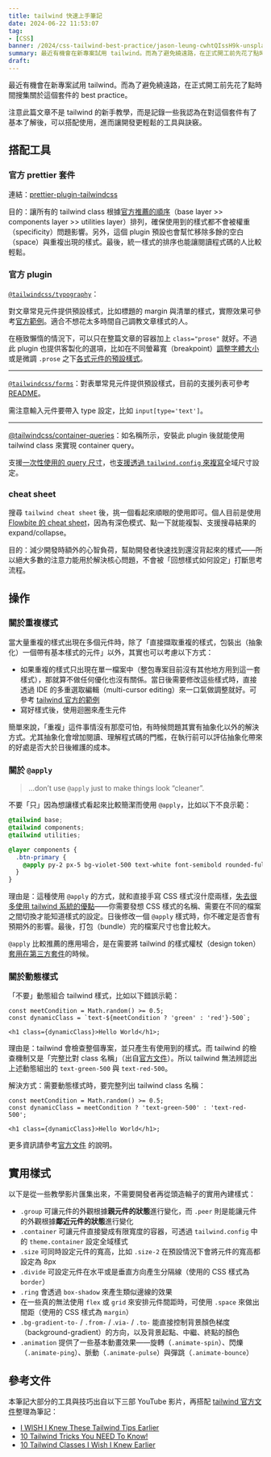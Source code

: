 ```yaml
---
title: tailwind 快速上手筆記
date: 2024-06-22 11:53:07
tag:
- [CSS]
banner: /2024/css-tailwind-best-practice/jason-leung-cwhtQIssH9k-unsplash.jpg
summary: 最近有機會在新專案試用 tailwind。而為了避免繞遠路，在正式開工前先花了點時間搜集關於這個套件的 best practice。
draft: 
---
```


最近有機會在新專案試用 tailwind。而為了避免繞遠路，在正式開工前先花了點時間搜集關於這個套件的 best practice。

注意此篇文章不是 tailwind 的新手教學，而是記錄一些我認為在對這個套件有了基本了解後，可以搭配使用，進而讓開發更輕鬆的工具與訣竅。

## 搭配工具

### 官方 prettier 套件

連結：[prettier-plugin-tailwindcss](https://github.com/tailwindlabs/prettier-plugin-tailwindcss)

目的：讓所有的 tailwind class 根據[官方推薦的順序](https://tailwindcss.com/blog/automatic-class-sorting-with-prettier#how-classes-are-sorted)（base layer >> components layer >> utilities layer）排列，確保使用到的樣式都不會被權重（specificity）問題影響。另外，這個 plugin 預設也會幫忙移除多餘的空白（space）與重複出現的樣式。最後，統一樣式的排序也能讓閱讀程式碼的人比較輕鬆。

### 官方 plugin

[`@tailwindcss/typography`](https://github.com/tailwindlabs/tailwindcss-typography)：

對文章常見元件提供預設樣式，比如標題的 margin 與清單的樣式，實際效果可參考[官方範例](https://play.tailwindcss.com/uj1vGACRJA?layout=preview)。適合不想花太多時間自己調教文章樣式的人。

在極致懶惰的情況下，可以只在整篇文章的容器加上 `class="prose"` 就好。不過此 plugin 也提供客製化的選項，比如在不同螢幕寬（breakpoint）[調整字體大小](https://github.com/tailwindlabs/tailwindcss-typography?tab=readme-ov-file#applying-a-type-scale)或是微調 `.prose` 之下[各式元件的預設樣式](https://github.com/tailwindlabs/tailwindcss-typography?tab=readme-ov-file#element-modifiers)。

---

[`@tailwindcss/forms`](https://github.com/tailwindlabs/tailwindcss-forms)：對表單常見元件提供預設樣式，目前的支援列表可參考 [README](https://github.com/tailwindlabs/tailwindcss-forms?tab=readme-ov-file#basic-usage)。

需注意輸入元件要帶入 type 設定，比如 `input[type='text']`。

---

[@tailwindcss/container-queries](https://github.com/tailwindlabs/tailwindcss-container-queries)：如名稱所示，安裝此 plugin 後就能使用 tailwind class 來實現 container query。

支援[一次性使用的 query 尺寸](https://github.com/tailwindlabs/tailwindcss-container-queries?tab=readme-ov-file#arbitrary-container-sizes)，也[支援透過 `tailwind.config` 來複寫](https://github.com/tailwindlabs/tailwindcss-container-queries?tab=readme-ov-file#configuration)全域尺寸設定。

### cheat sheet

搜尋 `tailwind cheat sheet` 後，挑一個看起來順眼的使用即可。個人目前是使用 [Flowbite 的 cheat sheet](https://flowbite.com/tools/tailwind-cheat-sheet/)，因為有深色模式、點一下就能複製、支援搜尋結果的 expand/collapse。

目的：減少開發時額外的心智負荷，幫助開發者快速找到還沒背起來的樣式——所以絕大多數的注意力能用於解決核心問題，不會被「回想樣式如何設定」打斷思考流程。

## 操作

### 關於重複樣式

當大量重複的樣式出現在多個元件時，除了「直接擷取重複的樣式，包裝出（抽象化）一個帶有基本樣式的元件」以外，其實也可以考慮以下方式：

- 如果重複的樣式只出現在單一檔案中（整包專案目前沒有其他地方用到這一套樣式），那就算不做任何優化也沒有關係。當日後需要修改這些樣式時，直接透過 IDE 的多重選取編輯（multi-cursor editing）來一口氣做調整就好。可參考 [tailwind 官方的範例](https://tailwindcss.com/docs/reusing-styles#multi-cursor-editing)
- 寫好樣式後，使用迴圈來產生元件

簡單來說，「重複」這件事情沒有那麼可怕，有時候問題其實有抽象化以外的解決方式。尤其抽象化會增加閱讀、理解程式碼的門檻，在執行前可以評估抽象化帶來的好處是否大於日後維護的成本。

### 關於 `@apply`

> ...don’t use `@apply` just to make things look “cleaner”.

不要「只」因為想讓樣式看起來比較簡潔而使用 `@apply`，比如以下不良示範：

```css
@tailwind base;
@tailwind components;
@tailwind utilities;

@layer components {
  .btn-primary {
    @apply py-2 px-5 bg-violet-500 text-white font-semibold rounded-full shadow-md hover:bg-violet-700 focus:outline-none focus:ring focus:ring-violet-400 focus:ring-opacity-75;
  }
}
```

理由是：這種使用 `@apply` 的方式，就和直接手寫 CSS 樣式沒什麼兩樣，[失去很多使用 tailwind 系統的優點](https://tailwindcss.com/docs/reusing-styles#avoiding-premature-abstraction)——你需要發想 CSS 樣式的名稱、需要在不同的檔案之間切換才能知道樣式的設定。日後修改一個 `@apply` 樣式時，你不確定是否會有預期外的影響。最後，打包（bundle）完的檔案尺寸也會比較大。

`@apply` 比較推薦的應用場合，是在需要將 tailwind 的樣式權杖（design token）[套用在第三方套件](https://tailwindcss.com/docs/functions-and-directives#apply)的時候。

### 關於動態樣式

「不要」動態組合 tailwind 樣式，比如以下錯誤示範：

```tsx
const meetCondition = Math.random() >= 0.5;
const dynamicClass = `text-${meetCondition ? 'green' : 'red'}-500`;

<h1 class={dynamicClass}>Hello World</h1>;
```

理由是：tailwind 會檢查整個專案，並只產生有使用到的樣式。而 tailwind 的檢查機制又是「完整比對 class 名稱」（出自[官方文件](https://tailwindcss.com/docs/content-configuration#class-detection-in-depth)）。所以 tailwind 無法辨認出上述動態組出的 `text-green-500` 與 `text-red-500`。

解決方式：需要動態樣式時，要完整列出 tailwind class 名稱：

```tsx
const meetCondition = Math.random() >= 0.5;
const dynamicClass = meetCondition ? 'text-green-500' : 'text-red-500';

<h1 class={dynamicClass}>Hello World</h1>;
```

更多資訊請參考[官方文件](https://tailwindcss.com/docs/content-configuration#dynamic-class-names) 的說明。

## 實用樣式

以下是從一些教學影片匯集出來，不需要開發者再從頭造輪子的實用內建樣式：

- `.group` 可讓元件的外觀根據**親元件的狀態**進行變化，而 `.peer` 則是能讓元件的外觀根據**鄰近元件的狀態**進行變化
- `.container` 可讓元件直接變成有限寬度的容器，可透過 `tailwind.config` 中的 `theme.container` 設定全域樣式
- `.size` 可同時設定元件的寬高，比如 `.size-2` 在預設情況下會將元件的寬高都設定為 8px
- `.divide` 可設定元件在水平或是垂直方向產生分隔線（使用的 CSS 樣式為 `border`）
- `.ring` 會透過 `box-shadow` 來產生類似邊線的效果
- 在一些真的無法使用 `flex` 或 `grid` 來安排元件間距時，可使用 `.space` 來做出間距（使用的 CSS 樣式為 `margin`）
- `.bg-gradient-to-` / `.from-` / .`via-` / `.to-` 能直接控制背景顏色梯度（background-gradient）的方向，以及背景起點、中繼、終點的顏色
- `.animation` 提供了一些基本動畫效果——旋轉（`.animate-spin`）、閃爍（`.animate-ping`）、脈動（`.animate-pulse`）與彈跳（`.animate-bounce`）

## 參考文件

本筆記大部分的工具與技巧出自以下三部 YouTube 影片，再搭配 [tailwind 官方文件](https://tailwindcss.com/)整理為筆記：

- [I WISH I Knew These Tailwind Tips Earlier](https://youtu.be/QBajvZaWLXs?si=kDfIQmn3vlSLNrxl)
- [10 Tailwind Tricks You NEED To Know!](https://youtu.be/aSlK3GhRuXA?si=wofL_8WI0GMGQoQS)
- [10 Tailwind Classes I Wish I Knew Earlier](https://youtu.be/x1RJ5Q09PqM?si=tR17D0aGEywUmTY2)
